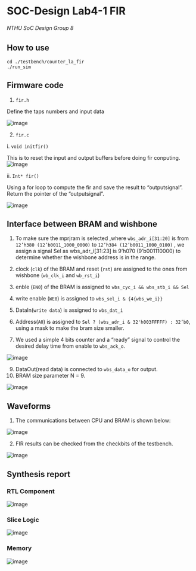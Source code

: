 # SOC-Design Lab4-1 FIR


###### NTHU SoC Design Group 8

## How to use

```
cd ./testbench/counter_la_fir
./run_sim
```

## Firmware code
1. `fir.h`
   
Define the taps numbers and input data

![image](https://github.com/Charlee0207/SOC-Design/assets/85032763/3b45357e-9fd1-4278-960b-b374d0830e41)

2.  `fir.c`
   
   i.   `void initfir()`

This is to reset the input and output buffers before doing fir conputing.
![image](https://github.com/Charlee0207/SOC-Design/assets/85032763/885e1b29-b3ab-4eba-82a9-b45ce0f1aea3)

   ii.  `Int* fir()`

 Using a for loop to compute the fir and save the result to “outputsignal”.
 Return the pointer of the “outputsignal”.
    
 ![image](https://github.com/Charlee0207/SOC-Design/assets/85032763/36a5dc5f-496e-4552-b51e-22d951b6aad5)

## Interface between BRAM and wishbone

1. To make sure the mprjram is selected ,where `wbs_adr_i[31:20]` is from `12’h380 (12’b0011_1000_0000)` to `12’h384 (12’b0011_1000_0100)` ,
we assign a signal Sel as wbs_adr_i[31:23] is 9’h070 (9’b001110000) to determine whether the wishbone address is in the range.

2. clock (`clk`) of the BRAM and reset (`rst`) are assigned to the ones from wishbone (`wb_clk_i` and `wb_rst_i`)
3. enble (`EN0`) of the BRAM is assigned to `wbs_cyc_i && wbs_stb_i && Sel`
4. write enable (`WE0`) is assigned to `wbs_sel_i & {4{wbs_we_i}}`
5. DataIn(`write data`) is assigned to `wbs_dat_i`
6. Address(`A0`) is assigned to `Sel ? (wbs_adr_i & 32'h003FFFFF) : 32’b0`, using a mask to make the bram size smaller.
7. We used a simple 4 bits counter and a “ready” signal to control the desired delay time from enable to `wbs_ack_o`.
   
![image](https://github.com/Charlee0207/SOC-Design/assets/85032763/5e78b378-96eb-41ff-a9b5-7c4340c08335)
  
9. DataOut(read data) is connected to `wbs_data_o` for output.
10. BRAM size parameter N = 9.

![image](https://github.com/Charlee0207/SOC-Design/assets/85032763/a8a03db4-6501-4128-8686-6f21b261b604)

## Waveforms

1. The communications between CPU and BRAM is shown below:

![image](https://github.com/Charlee0207/SOC-Design/assets/85032763/74db26c1-3537-4d26-930e-e4c62ba305fb)

2. FIR results can be checked from the checkbits of the testbench.

![image](https://github.com/Charlee0207/SOC-Design/assets/85032763/1e2dd66f-a7b5-41ce-92fe-15638526b0a9)

## Synthesis report
### RTL Component
![image](https://github.com/Charlee0207/SOC-Design/assets/85032763/ab4232fe-1b35-4dc6-a483-65d48591f7df)

### Slice Logic
![image](https://github.com/Charlee0207/SOC-Design/assets/85032763/ed958345-c6c4-4316-8168-ca7af4788d34)


### Memory
![image](https://github.com/Charlee0207/SOC-Design/assets/85032763/858b62f9-ce3a-4a17-9d10-0e35ec23133d)







